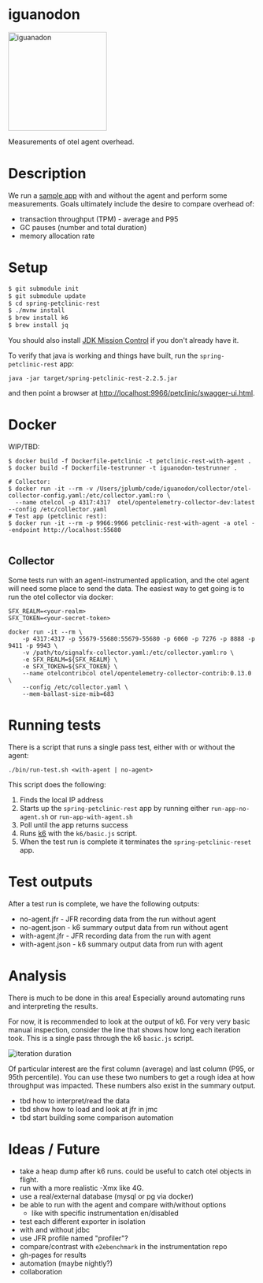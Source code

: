 # iguanodon

<img src="https://raw.githubusercontent.com/breedx-splk/iguanodon/main/doc/iguanodon.svg" width="200" alt="iguanadon"/>

Measurements of otel agent overhead.

# Description

We run a [sample app](https://github.com/spring-petclinic/spring-petclinic-rest) 
with and without the agent and perform some measurements. Goals ultimately
include the desire to compare overhead of:

* transaction throughput (TPM) - average and P95
* GC pauses (number and total duration)
* memory allocation rate

# Setup

```bash
$ git submodule init
$ git submodule update
$ cd spring-petclinic-rest
$ ./mvnw install
$ brew install k6
$ brew install jq
```

You should also install [JDK Mission Control](https://adoptopenjdk.net/jmc) if you don't already have it.

To verify that java is working and things have built, 
run the `spring-petclinic-rest` app:

`java -jar target/spring-petclinic-rest-2.2.5.jar`

and then point a browser at [http://localhost:9966/petclinic/swagger-ui.html](http://localhost:9966/petclinic/swagger-ui.html).

# Docker

WIP/TBD:

```
$ docker build -f Dockerfile-petclinic -t petclinic-rest-with-agent .
$ docker build -f Dockerfile-testrunner -t iguanodon-testrunner .

# Collector:
$ docker run -it --rm -v /Users/jplumb/code/iguanodon/collector/otel-collector-config.yaml:/etc/collector.yaml:ro \
  --name otelcol -p 4317:4317  otel/opentelemetry-collector-dev:latest --config /etc/collector.yaml
# Test app (petclinic rest):
$ docker run -it --rm -p 9966:9966 petclinic-rest-with-agent -a otel --endpoint http://localhost:55680


```

## Collector

Some tests run with an agent-instrumented application, and the otel
agent will need some place to send the data.
The easiest way to get going is to run the otel collector via docker:

```
SFX_REALM=<your-realm>
SFX_TOKEN=<your-secret-token>

docker run -it --rm \
	-p 4317:4317 -p 55679-55680:55679-55680 -p 6060 -p 7276 -p 8888 -p 9411 -p 9943 \
	-v /path/to/signalfx-collector.yaml:/etc/collector.yaml:ro \
	-e SFX_REALM=${SFX_REALM} \
	-e SFX_TOKEN=${SFX_TOKEN} \
	--name otelcontribcol otel/opentelemetry-collector-contrib:0.13.0 \
	--config /etc/collector.yaml \
	--mem-ballast-size-mib=683
```

# Running tests

There is a script that runs a single pass test, either with or without the agent:

```
./bin/run-test.sh <with-agent | no-agent>
```

This script does the following:
1. Finds the local IP address
1. Starts up the `spring-petclinic-rest` app by running either `run-app-no-agent.sh` or `run-app-with-agent.sh`
1. Poll until the app returns success
1. Runs [k6](https://k6.io/) with the `k6/basic.js` script.
1. When the test run is complete it terminates the `spring-petclinic-reset` app.

# Test outputs

After a test run is complete, we have the following outputs:

* no-agent.jfr - JFR recording data from the run without agent
* no-agent.json - k6 summary output data from run without agent
* with-agent.jfr - JFR recording data from the run with agent
* with-agent.json - k6 summary output data from run with agent

# Analysis

There is much to be done in this area!  Especially around automating runs and interpreting the 
results. 

For now, it is recommended to look at the output of k6. For very very basic manual inspection, 
consider the line that shows how long each iteration took.  This is a single pass through the k6 `basic.js`
script.

![iteration duration](https://raw.githubusercontent.com/breedx-splk/iguanodon/main/doc/iteration_duration.png)

Of particular interest are the first column (average) and last column (P95, or 95th percentile).
You can use these two numbers to get a rough idea at how throughput was impacted.
These numbers also exist in the summary output.

* tbd how to interpret/read the data
* tbd show how to load and look at jfr in jmc
* tbd start building some comparison automation

# Ideas / Future

* take a heap dump after k6 runs.  could be useful to catch otel objects in flight.
* run with a more realistic -Xmx like 4G. 
* use a real/external database (mysql or pg via docker)
* be able to run with the agent and compare with/without options
    * like with specific instrumentation en/disabled
* test each different exporter in isolation
* with and without jdbc
* use JFR profile named "profiler"?
* compare/contrast with `e2ebenchmark` in the instrumentation repo
* gh-pages for results
* automation (maybe nightly?)
* collaboration
